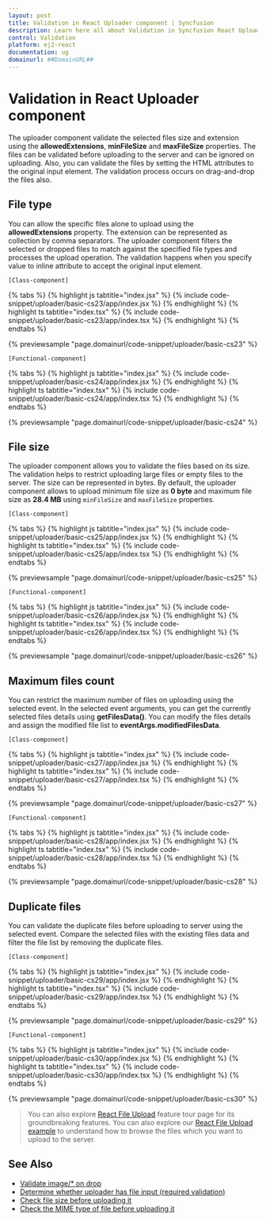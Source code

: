 ```yaml
---
layout: post
title: Validation in React Uploader component | Syncfusion
description: Learn here all about Validation in Syncfusion React Uploader component of Syncfusion Essential JS 2 and more.
control: Validation 
platform: ej2-react
documentation: ug
domainurl: ##DomainURL##
---
```


# Validation in React Uploader component

The uploader component validate the selected files size and extension using the **allowedExtensions**, **minFileSize** and **maxFileSize** properties.
The files can be validated before uploading to the server and can be ignored on uploading. Also, you can validate the files by setting the HTML attributes to the original input element. The validation process occurs on drag-and-drop the files also.

## File type

You can allow the specific files alone to upload using the **allowedExtensions** property. The extension can be represented as collection by comma separators.
The uploader component filters the selected or dropped files to match against the specified file types and processes the upload operation. The validation happens when you specify value to inline attribute to accept the original input element.

`[Class-component]`

{% tabs %}
{% highlight js tabtitle="index.jsx" %}
{% include code-snippet/uploader/basic-cs23/app/index.jsx %}
{% endhighlight %}
{% highlight ts tabtitle="index.tsx" %}
{% include code-snippet/uploader/basic-cs23/app/index.tsx %}
{% endhighlight %}
{% endtabs %}

 {% previewsample "page.domainurl/code-snippet/uploader/basic-cs23" %}

`[Functional-component]`

{% tabs %}
{% highlight js tabtitle="index.jsx" %}
{% include code-snippet/uploader/basic-cs24/app/index.jsx %}
{% endhighlight %}
{% highlight ts tabtitle="index.tsx" %}
{% include code-snippet/uploader/basic-cs24/app/index.tsx %}
{% endhighlight %}
{% endtabs %}

 {% previewsample "page.domainurl/code-snippet/uploader/basic-cs24" %}

## File size

The uploader component allows you to validate the files based on its size. The validation helps to restrict uploading large files or empty files to the server.
The size can be represented in bytes. By default, the uploader component allows to upload minimum file size as **0 byte** and maximum file size as **28.4 MB** using `minFileSize` and `maxFileSize` properties.

`[Class-component]`

{% tabs %}
{% highlight js tabtitle="index.jsx" %}
{% include code-snippet/uploader/basic-cs25/app/index.jsx %}
{% endhighlight %}
{% highlight ts tabtitle="index.tsx" %}
{% include code-snippet/uploader/basic-cs25/app/index.tsx %}
{% endhighlight %}
{% endtabs %}

 {% previewsample "page.domainurl/code-snippet/uploader/basic-cs25" %}

`[Functional-component]`

{% tabs %}
{% highlight js tabtitle="index.jsx" %}
{% include code-snippet/uploader/basic-cs26/app/index.jsx %}
{% endhighlight %}
{% highlight ts tabtitle="index.tsx" %}
{% include code-snippet/uploader/basic-cs26/app/index.tsx %}
{% endhighlight %}
{% endtabs %}

 {% previewsample "page.domainurl/code-snippet/uploader/basic-cs26" %}

## Maximum files count

You can restrict the maximum number of files on uploading using the selected event. In the selected event arguments, you can get the currently selected files details using **getFilesData()**. You can modify the files details and assign the modified file list to **eventArgs.modifiedFilesData**.

`[Class-component]`

{% tabs %}
{% highlight js tabtitle="index.jsx" %}
{% include code-snippet/uploader/basic-cs27/app/index.jsx %}
{% endhighlight %}
{% highlight ts tabtitle="index.tsx" %}
{% include code-snippet/uploader/basic-cs27/app/index.tsx %}
{% endhighlight %}
{% endtabs %}

 {% previewsample "page.domainurl/code-snippet/uploader/basic-cs27" %}

`[Functional-component]`

{% tabs %}
{% highlight js tabtitle="index.jsx" %}
{% include code-snippet/uploader/basic-cs28/app/index.jsx %}
{% endhighlight %}
{% highlight ts tabtitle="index.tsx" %}
{% include code-snippet/uploader/basic-cs28/app/index.tsx %}
{% endhighlight %}
{% endtabs %}

 {% previewsample "page.domainurl/code-snippet/uploader/basic-cs28" %}

## Duplicate files

You can validate the duplicate files before uploading to server using the selected event. Compare the selected files with the existing files data and filter the file list by removing the duplicate files.

`[Class-component]`

{% tabs %}
{% highlight js tabtitle="index.jsx" %}
{% include code-snippet/uploader/basic-cs29/app/index.jsx %}
{% endhighlight %}
{% highlight ts tabtitle="index.tsx" %}
{% include code-snippet/uploader/basic-cs29/app/index.tsx %}
{% endhighlight %}
{% endtabs %}

 {% previewsample "page.domainurl/code-snippet/uploader/basic-cs29" %}

`[Functional-component]`

{% tabs %}
{% highlight js tabtitle="index.jsx" %}
{% include code-snippet/uploader/basic-cs30/app/index.jsx %}
{% endhighlight %}
{% highlight ts tabtitle="index.tsx" %}
{% include code-snippet/uploader/basic-cs30/app/index.tsx %}
{% endhighlight %}
{% endtabs %}

 {% previewsample "page.domainurl/code-snippet/uploader/basic-cs30" %}

>You can also explore [React File Upload](https://www.syncfusion.com/react-ui-components/react-file-upload) feature tour page for its groundbreaking features. You can also explore our [React File Upload example](https://ej2.syncfusion.com/react/demos/#/material/uploader/default) to understand how to browse the files which you want to upload to the server.

## See Also

* [Validate image/* on drop](./how-to/validate-image-on-drop)
* [Determine whether uploader has file input (required validation)](./how-to/determine-whether-uploader-has-file-input)
* [Check file size before uploading it](./how-to/check-file-size-before-uploading-it)
* [Check the MIME type of file before uploading it](./how-to/check-the-mime-type-of-file-before-upload-it)
